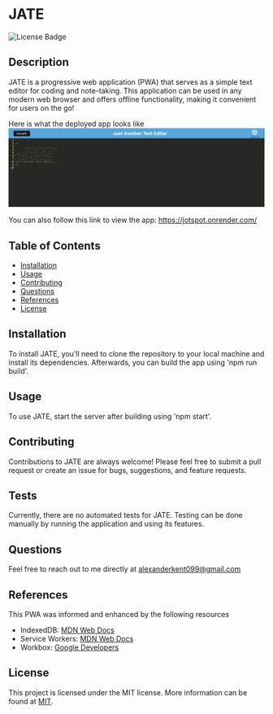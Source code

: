 # JATE

![License Badge](https://img.shields.io/badge/license-MIT-blue.svg)

## Description

JATE is a progressive web application (PWA) that serves as a simple text editor for coding and note-taking. This application can be used in any modern web browser and offers offline functionality, making it convenient for users on the go!

Here is what the deployed app looks like ![Deployed Application](assets/deployedApp.png)

You can also follow this link to view the app: https://jotspot.onrender.com/

## Table of Contents

- [Installation](#installation)
- [Usage](#usage)
- [Contributing](#contributing)
- [Questions](#questions)
- [References](#References)
- [License](#license)

## Installation

To install JATE, you'll need to clone the repository to your local machine and install its dependencies.
Afterwards, you can build the app using 'npm run build'.

## Usage

To use JATE, start the server after building using 'npm start'.

## Contributing

Contributions to JATE are always welcome! Please feel free to submit a pull request or create an issue for bugs, suggestions, and feature requests.

## Tests

Currently, there are no automated tests for JATE. Testing can be done manually by running the application and using its features.

## Questions

Feel free to reach out to me directly at alexanderkent099@gmail.com

## References

This PWA was informed and enhanced by the following resources

- IndexedDB: [MDN Web Docs](https://developer.mozilla.org/en-US/docs/Web/API/IndexedDB_API)
- Service Workers: [MDN Web Docs](https://developer.mozilla.org/en-US/docs/Web/API/Service_Worker_API)
- Workbox: [Google Developers](https://developers.google.com/web/tools/workbox)

## License

This project is licensed under the MIT license. More information can be found at [MIT](https://opensource.org/licenses/MIT).

